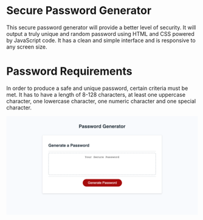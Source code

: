 # Secure Password Generator
This secure password generator will provide a better level of security. It will output a truly unique and random password using HTML and CSS powered by JavaScript code. It has a clean and simple interface and is responsive to any screen size.

# Password Requirements
In order to produce a safe and unique password, certain criteria must be met. It has to have a length of 8-128 characters, at least one uppercase character, one lowercase character, one numeric character and one special character. 

![password-generator](password-generator.png)